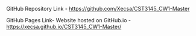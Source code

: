 GitHub Repository Link - https://github.com/Xecsa/CST3145_CW1-Master

GitHub Pages Link- Website hosted on GitHub.io - https://xecsa.github.io/CST3145_CW1-Master/

